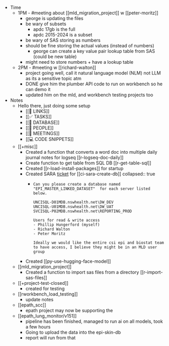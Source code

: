 - Time
	- 1PM - #meeting about [[mld_migration_project]] w [[peter-moritz]]
		- george is updating the files
		- be wary of subsets
			- apdc 17gb is the full
			- apdc 2015-2024 is a subset
		- be wary of SAS storing as numbers
		- should be fine storing the actual values (instead of numbers)
			- george can create a key value pair lookup table from SAS (could be new table)
		- might need to store numbers + have a lookup table
	- 2PM - #meeting w [[richard-walton]]
		- project going well, call it natural language model (NLM) not LLM as its a sensitive topic atm
		- DONE give him the plumber API code to run on workbench so he can demo it
		- updated him on the mld, and workbench testing projects too
- Notes
	- Hello there, just doing some setup
		- [[🔗 LINKS]]
		- [[✅ TASKS]]
		- [[💽 DATABASE]]
		- [[👤 PEOPLE]]
		- [[🤝 MEETINGS]]
		- [[💻 CODE SNIPPETS]]
	- [[+misc]]
		- Created a function that converts a word doc into multiple daily journal notes for logseq [[r-logseq-doc-daily]]
		- Create function to get table from SQL DB [[r-get-table-sql]]
		- Created [[r-load-install-packages]] for startup
		- Created SARA [ticket](https://sara.health.nsw.gov.au/customerportal?id=sc_request&is_new_order=true&table=sc_request&sys_id=54e0aef5c34e2ad082e75bbeb001317d) for [[ci-sara-create-db]]
		  collapsed:: true
			- ```
			  Can you please create a database named "EPI_MASTER_LINKED_DATASET"  for each server listed below.
			  
			  UNCISQL-D01MDB.nswhealth.net\DW_DEV
			  UNCISQL-U01MDB.nswhealth.net\DW_UAT
			  SVCISQL-P02MDB.nswhealth.net\REPORTING_PROD
			  
			  Users for read & write access
			  - Phillip Hungerford (myself)
			  - Richard Walton
			  - Peter Moritz
			  
			  Ideally we would like the entire csi epi and biostat team to have access, I believe they might be in an MLD user group
			  ```
		- Created [[py-use-hugging-face-model]]
	- [[mld_migration_project]]
		- Created a function to import sas files from a directory [[r-import-sas-files]]
	- [[+project-test-closed]]
		- created for testing
	- [[rworkbench_load_testing]]
		- update notes
	- [[epath_scc]]
		- epath project may now be supporting the
	- [[epath_lung_monitor/v151]]
		- pipeline has been finished, managed to run ai on all models, took a few hours
		- Going to upload the data into the epi-skin-db
		- report will run from that